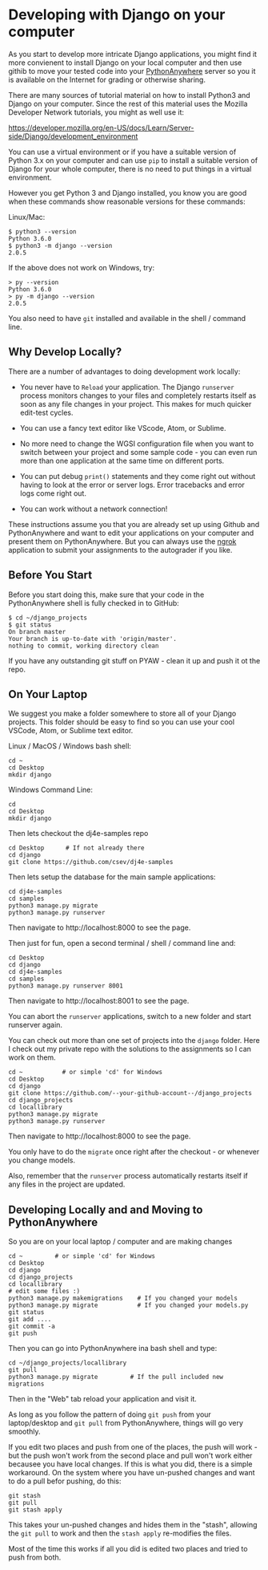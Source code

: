 Developing with Django on your computer
=======================================

As you start to develop more intricate Django applications, you might find it more
convienent to install Django on your local computer and then use githib to move your
tested code into your 
<a href="https://www.pythonanywhere.com" target="_blank">PythonAnywhere</a>
server so you it is available on the Internet for grading or otherwise sharing.

There are many sources of tutorial material on how to install Python3 and Django on
your computer.  Since the rest of this material uses the Mozilla Developer Network
tutorials, you might as well use it:

https://developer.mozilla.org/en-US/docs/Learn/Server-side/Django/development_environment

You can use a virtual environment or if you have a suitable version of Python 3.x on your
computer and can use `pip` to install a suitable version of Django for your whole computer,
there is no need to put things in a virtual environment.

However you get Python 3 and Django installed, you know you are good when these commands
show reasonable versions for these commands:

Linux/Mac:

    $ python3 --version
    Python 3.6.0
    $ python3 -m django --version
    2.0.5

If the above does not work on Windows, try:

    > py --version
    Python 3.6.0
    > py -m django --version
    2.0.5

You also need to have `git` installed and available in the shell / command line.

Why Develop Locally?
--------------------

There are a number of advantages to doing development work locally:

* You never have to `Reload` your application.  The Django `runserver` process monitors
changes to your files and completely restarts itself as soon as any file changes in your
project.   This makes for much quicker edit-test cycles.

* You can use a fancy text editor like VScode, Atom, or Sublime.

* No more need to change the WGSI configuration file when you want to switch between
your project and some sample code - you can even run more than one application at the
same time on different ports.

* You can put debug `print()` statements and they come right out without having to look
at the error or server logs.  Error tracebacks and error logs come right out.

* You can work without a network connection!

These instructions assume you that you are already set up using Github and PythonAnywhere 
and want to edit your applications on your computer
and present them on PythonAnywhere.  But you can always use the
<a href="../ngrok">ngrok</a> application
to submit your assignments to the autograder if you like.

Before You Start
----------------

Before you start doing this, make sure that your code in the PythonAnywhere shell
is fully checked in to GitHub:

    $ cd ~/django_projects
    $ git status
    On branch master
    Your branch is up-to-date with 'origin/master'.
    nothing to commit, working directory clean

If you have any outstanding git stuff on PYAW - clean it up and push it ot the repo.

On Your Laptop
--------------

We suggest you make a folder somewhere to store all of your Django projects.  This folder
should be easy to find so you can use your cool VSCode, Atom, or Sublime text editor.

Linux / MacOS / Windows bash shell:

    cd ~
    cd Desktop
    mkdir django

Windows Command Line:

    cd
    cd Desktop
    mkdir django

Then lets checkout the dj4e-samples repo

    cd Desktop      # If not already there
    cd django
    git clone https://github.com/csev/dj4e-samples

Then lets setup the database for the main sample applications:

    cd dj4e-samples
    cd samples
    python3 manage.py migrate 
    python3 manage.py runserver 

Then navigate to http://localhost:8000 to see the page.

Then just for fun, open a second terminal / shell / command line and:

    cd Desktop
    cd django
    cd dj4e-samples
    cd samples
    python3 manage.py runserver 8001

Then navigate to http://localhost:8001 to see the page.

You can abort the `runserver` applications, switch to a new folder and start runserver again.

You can check out more than one set of projects into the `django` folder.   Here I check 
out my private repo with the solutions to the assignments so I can work on them.

    cd ~           # or simple 'cd' for Windows
    cd Desktop
    cd django
    git clone https://github.com/--your-github-account--/django_projects
    cd django_projects
    cd locallibrary
    python3 manage.py migrate
    python3 manage.py runserver

Then navigate to http://localhost:8000 to see the page.

You only have to do the `migrate` once right after the checkout - or whenever
you change models.

Also, remember that the `runserver` process automatically restarts itself if any files in the
project are updated.

Developing Locally and and Moving to PythonAnywhere
---------------------------------------------------

So you are on your local laptop / computer and are making changes

    cd ~         # or simple 'cd' for Windows
    cd Desktop
    cd django
    cd django_projects
    cd locallibrary
    # edit some files :)
    python3 manage.py makemigrations    # If you changed your models
    python3 manage.py migrate           # If you changed your models.py
    git status
    git add ....
    git commit -a
    git push

Then you can go into PythonAnywhere ina bash shell and type:

    cd ~/django_projects/locallibrary
    git pull
    python3 manage.py migrate         # If the pull included new migrations


Then in the "Web" tab reload your application and visit it.

As long as you follow the pattern of doing `git push` from your laptop/desktop and `git pull`
from PythonAnywhere, things will go very smoothly.

If you edit two places and push from one of the places, the push will work - but the push
won't work from the second place and pull won't work either becausee you have local changes.
If this is what you did, there is a simple workaround.  On the system where you have un-pushed changes and want to do a pull befor pushing, do this:

    git stash
    git pull
    git stash apply

This takes your un-pushed changes and hides them in the "stash", allowing the `git pull` to 
work and then the `stash apply` re-modifies the files.

Most of the time this works if all you did is edited two places and tried to push from both.


